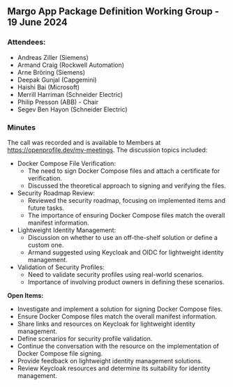 ## Margo App Package Definition Working Group - 19 June 2024

### Attendees:
* Andreas Ziller (Siemens)
* Armand Craig (Rockwell Automation)
* Arne Bröring (Siemens)
* Deepak Gunjal (Capgemini)
* Haishi Bai (Microsoft)
* Merrill Harriman (Schneider Electric)
* Philip Presson (ABB) - Chair
* Segev Ben Hayon (Schneider Electric)

### Minutes

The call was recorded and is available to Members at https://openprofile.dev/my-meetings. The discussion topics included: 

* Docker Compose File Verification:
   - The need to sign Docker Compose files and attach a certificate for verification.
   - Discussed the theoretical approach to signing and verifying the files.
* Security Roadmap Review:
   - Reviewed the security roadmap, focusing on implemented items and future tasks.
   - The importance of ensuring Docker Compose files match the overall manifest information.
* Lightweight Identity Management:
   - Discussion on whether to use an off-the-shelf solution or define a custom one.
   - Armand suggested using Keycloak and OIDC for lightweight identity management.
* Validation of Security Profiles:
   - Need to validate security profiles using real-world scenarios.
   - Importance of involving product owners in defining these scenarios.

**Open Items:**
   - Investigate and implement a solution for signing Docker Compose files.
   - Ensure Docker Compose files match the overall manifest information.
   - Share links and resources on Keycloak for lightweight identity management.
   - Define scenarios for security profile validation.
   - Continue the conversation with the resource on the implementation of Docker Compose file signing.
   - Provide feedback on lightweight identity management solutions.
   - Review Keycloak resources and determine its suitability for identity management.

